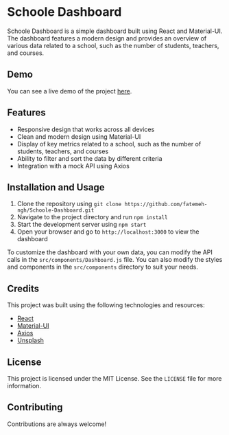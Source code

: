 # Schoole Dashboard

Schoole Dashboard is a simple dashboard built using React and Material-UI. The dashboard features a modern design and provides an overview of various data related to a school, such as the number of students, teachers, and courses.

## Demo

You can see a live demo of the project [here](https://fatemeh-ngh.github.io/Schoole-Dashboard/).

## Features

- Responsive design that works across all devices
- Clean and modern design using Material-UI
- Display of key metrics related to a school, such as the number of students, teachers, and courses
- Ability to filter and sort the data by different criteria
- Integration with a mock API using Axios

## Installation and Usage

1. Clone the repository using `git clone https://github.com/fatemeh-ngh/Schoole-Dashboard.git`
2. Navigate to the project directory and run `npm install`
3. Start the development server using `npm start`
4. Open your browser and go to `http://localhost:3000` to view the dashboard

To customize the dashboard with your own data, you can modify the API calls in the `src/components/Dashboard.js` file. You can also modify the styles and components in the `src/components` directory to suit your needs.

## Credits

This project was built using the following technologies and resources:

- [React](https://reactjs.org/)
- [Material-UI](https://material-ui.com/)
- [Axios](https://axios-http.com/)
- [Unsplash](https://unsplash.com/)

## License

This project is licensed under the MIT License. See the `LICENSE` file for more information.

## Contributing

Contributions are always welcome!
